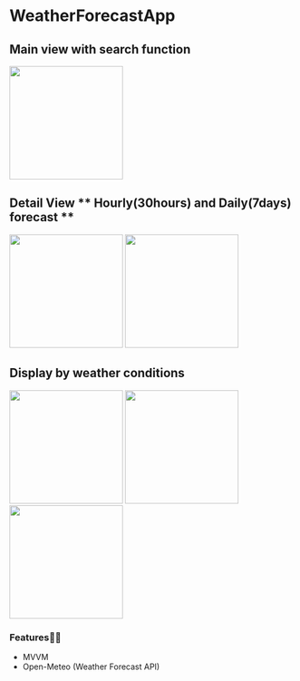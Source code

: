 # WeatherForecastApp

## Main view with search function 

<img width="200" src="https://github.com/Atsuki-jako/WeatherForecastApp/assets/132417712/9119f3c8-1431-47ac-8849-046a8dd9b41c">


## Detail View  ** Hourly(30hours) and Daily(7days) forecast **

<img width="200" src="https://github.com/Atsuki-jako/WeatherForecastApp/assets/132417712/79b3a7a5-ffbe-45ca-a88e-4ba00c28846f">
<img width="200" src="https://github.com/Atsuki-jako/WeatherForecastApp/assets/132417712/8f41e433-0be0-4764-81ef-0fc91a8c024f">



## Display by weather conditions

  <img src="https://github.com/Atsuki-jako/WeatherForecastApp/assets/132417712/9dbe46a5-8eb2-4b16-b2c2-b5b2c938a91e" width="200">

 <img src="https://github.com/Atsuki-jako/WeatherForecastApp/assets/132417712/fcd13d12-8606-4730-bc85-fa2e17357c44" width="200">

  <img src="https://github.com/Atsuki-jako/WeatherForecastApp/assets/132417712/1cbe0bac-f662-41a3-805d-9a5864be3096" width="200">


### Features🧑‍💻
- MVVM
- Open-Meteo (Weather Forecast API)
